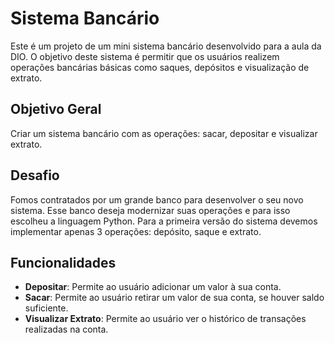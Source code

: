 # Sistema Bancário

Este é um projeto de um mini sistema bancário desenvolvido para a aula da DIO. O objetivo deste sistema é permitir que os usuários realizem operações bancárias básicas como saques, depósitos e visualização de extrato.

## Objetivo Geral

Criar um sistema bancário com as operações: sacar, depositar e visualizar extrato.

## Desafio

Fomos contratados por um grande banco para desenvolver o seu novo sistema. Esse banco deseja modernizar suas operações e para isso escolheu a linguagem Python. Para a primeira versão do sistema devemos implementar apenas 3 operações: depósito, saque e extrato.

## Funcionalidades

- **Depositar**: Permite ao usuário adicionar um valor à sua conta.
- **Sacar**: Permite ao usuário retirar um valor de sua conta, se houver saldo suficiente.
- **Visualizar Extrato**: Permite ao usuário ver o histórico de transações realizadas na conta.


